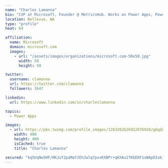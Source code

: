 ```yaml
---
name: "Charles Lamanna"
bio: "CVP at Microsoft, Founder @ MetricsHub. Works on Power Apps, Power Automate, Power Virtual Agent, Common Data Service and Dynamics 365."
location: Bellevue, WA
type: "profile"
heat: 64

affiliation:
  name: Microsoft
  domain: microsoft.com
  images:
    - url: "/assets/images/organizations/microsoft.com-50x50.jpg"
      width: 50
      height: 50

twitter:
  username: clamanna
  url: https://twitter.com/clamanna
  followers: 3647

linkedin:
  url: https://www.linkedin.com/in/charleslamanna

topics:
  - Power Apps

images:
  - url: https://pbs.twimg.com/profile_images/1263202626922876928/g6qGbHZ-_400x400.jpg
    width: 400
    height: 400
    isCached: true
    title: "Charles Lamanna"

secured: "kqSUqNw5HF/HKJuY2paMaYJEhJwlq7pvxKXBPr+qKXAu1TKbEKF1sWApDIak1wNij1ebiBVrNs5EzYZRkypLJyHTpuzy32SYdTQRiW3ZM6IgygYZJZiMu3u7wtt4NHG2E7DLd7PHglOkXbisA+F+hXtYPqvuqya1xqlaNmxDWAQqDOkcXWD5+0IQRgNkJA4B+8//Q16ieu0ID4xWwV2hdy2xIOtW0PtUo15mWJJGYHxawB7w8IefdEBb+MhStmhlGtr6duAkmKSuAqpe0DxzAw0+UuPWjl6mSCD9fMf8eM4SlIzdFM8LGwUZDmwnkkgdXUcJ0di9dn58KWQAFMLb4gEnsdw3ntdtpv9CSLirkq6nWEzIQb+XFnMd5XkjHxDeuRMr+ZKMzcQnwLgbo8jcJIqpcyqpFPqTo+YcFRFN6Dg=;CTzmh8LdBpuXzUpRQwEsTg=="
---
```


